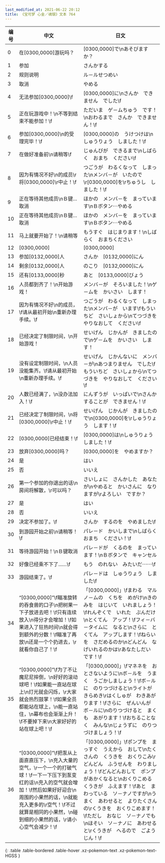 ```yaml
---
last_modified_at: 2021-06-22 20:12
title: 《宝可梦 心金／魂银》文本 764
---
```

| 编号 | 中文 | 日文 |
| ---- | ---- | ---- |
| 0 | 在[0300,0000]游玩吗？ | [0300,0000]で\nあそびますか？ |
| 1 | 参加 | さんかする |
| 2 | 规则说明 | ル－ルせつめい |
| 3 | 取消 | やめる |
| 4 | 无法参加[0300,0000]\f | [0300,0000]に\nさんか　できません　でした\f |
| 5 | 正在玩游戏中！\n不等到结束不能参加！\f | ただいま　ゲ－ムちゅう　です！\nおわるまで　さんか　できません！\f |
| 6 | 参加[0300,0000]\n的受理完毕！\f | [0300,0000]の　うけつけは\nしゅうりょう　しました！\f |
| 7 | 在做好准备前\n请稍等\f | じゅんびが　できるまで\nしばらく　おまち　ください\f |
| 8 | 因为有情况不好\n的成员\r将[0300,0000]\r中止！\f | つごうが　わるくなって　しまった\nメンバ－が　いたので\r[0300,0000]を\rちゅうし　しました！\f |
| 9 | 正在等待其他成员\nＢ键…取消 | ほかの　メンバ－を　まっています\nＢボタン⋯やめる |
| 10 | 正在等待其他成员\nＢ键…取消 | ほかの　メンバ－を　まっています\nＢボタン⋯やめる |
| 11 | 马上就要开始了！\n请稍等 | もうすぐ　はじまります！\nしばらく　おまちください |
| 12 | [0300,0000] | [0300,0000] |
| 13 | 参加[0132,0000]人 | さんか　[0132,0000]にん |
| 14 | 剩余[0132,0000]人 | のこり　[0132,0000]にん |
| 15 | 还有[0133,0000]秒 | あと　[0133,0000]びょう |
| 16 | 人员都到齐了！\n开始游戏！ | メンバ－が　そろいました！\nゲ－ムを　かいさい　します！ |
| 17 | 因为有情况不好\n的成员，\f请从最初开始\n重新办理手续。\f | つごうが　わるくなって　しまった\nメンバ－が　います\fもういちど　さいしょから\nてつづきを　やりなおして　ください\f |
| 18 | 已经决定了制限时间，\n开始游戏！ | せいげん　じかんが　きましたので\nゲ－ムを　かいさい　します！ |
| 19 | 没有设定制限时间，\n人员没能集齐。\f请从最初开始\n重新办理手续。\f | せいげん　じかんないに　メンバ－が\nあつまりません　でした\fもういちど　さいしょから\nてつづきを　やりなおして　ください\f |
| 20 | 人数已经满了，\n没办法加入！\f | にんずうが　いっぱいで\nさんか　することが　できません！\f |
| 21 | 已经决定了制限时间，\n将[0300,0000]\r中止！\f | せいげん　じかんが　きましたので\n[0300,0000]を\rしゅうりょう　します！\f |
| 22 | [0300,0000]已经结束！\f | [0300,0000]は\nしゅうりょう　しました！\f |
| 23 | 放弃[0300,0000]吗？ | [0300,0000]を　やめますか？ |
| 24 | 是 | はい |
| 25 | 否 | いいえ |
| 26 | 第一个参加的你退出的话\n房间将解散，\r可以吗？ | さいしょに　さんかした　あなたが\nやめると　かいさんに　なりますが\rよろしい　ですか？ |
| 27 | 是 | はい |
| 28 | 否 | いいえ |
| 29 | 决定不参加了。\f | さんか　するのを　やめました\f |
| 30 | 到游园开始之前\n请稍等！\f | パレ－ド　かいしまで\nしばらく　おまち　ください！\f |
| 31 | 等待游园开始！\nＢ键取消 | パレ－ドが　くるのを　まっています！\nＢボタンで　キャンセル |
| 32 | 好像已经乘不下了……\f | もう　のれない　みたいだ⋯⋯\f |
| 33 | 游园结束了。\f | パレ－ドは　しゅうりょう　しました\f |
| 34 | “[0300,0000]”\f瞄准旋转的吞食兽的口子\n把树果一下子放进去吧！\f只有连续放入\n得分才会增加！\f如果进入了狂热时间\n就会得到额外的分数！\f瞄准了再放\n还是一个个扔进去，\r就看你自己了！\f | 「[0300,0000]」\fまわる　マルノ－ムの　くちを　めがけ\nきのみを　はじいて　いれましょう！\fれんぞくで　いれた　ぶんだけ\nとくてん　アップ！\fフィ－バ－タイムに　なると\nさらに　とくてん　アップします！\fねらいを　さだめるのか\nどんどん　なげいれるのかは\rあなたしだい　です！\f |
| 35 | “[0300,0000]”\f为了不让魔尼尼摔倒，\n好好的滚动球吧！\f如果能一直站在球上\n灯光就会闪烁，\r大家就会热烈鼓掌！\f如果全员都能站在球上，\n能一直站住，\n幕布也会渐渐上升！\f不要掉下来\n大家好好的站在球上吧！\f | 「[0300,0000]」\fマネネを　おとさないように\nボ－ルを　うまく　うごかしましょう！\fボ－ルに　のりつづけると\nライトが　きらめき\rはくしゅが　わきあがります！\fさらに　ぜんいんが　ボ－ルに\nのりつづけると　まくも　あがります！\fおちることなく　みんな\nじょうずに　のりつづけましょう！\f |
| 36 | “[0300,0000]”\f把泵从上面直直压下，\n充入大量的空气，\r一个一个的打破气球！\f一下一下压下到泵变红的话\n充入的空气就会增加！\f然后如果好好迎合\n周围的小果然的话，\n就能充入更多的\r空气！\f不过就算是相同的小果然，\n碰到细的小果然的话，\r请小心空气会减少！\f | 「[0300,0000]」\fポンプを　まっすぐ　うえから　おして\nたくさんの　くうきを　おくりこみ\rどんどん　ふうせんを　わりましょう！\fどんどんおして　ポンプがあかくなると\nおくりこめる　くうきが　ふえます！\fあと　まわっている　ソ－ナノですが\nうまく　あわせると　よりたくさんの\rくうきを　おくりこめます！\fただし　おなじ　ソ－ナノでも\nほそい　ソ－ナノに　あわせると\rくうきが　へるので　ごようじん！\f |
{: .table .table-bordered .table-hover .xz-pokemon-text .xz-pokemon-text-HGSS }